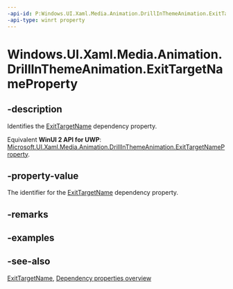 ```yaml
---
-api-id: P:Windows.UI.Xaml.Media.Animation.DrillInThemeAnimation.ExitTargetNameProperty
-api-type: winrt property
---
```


<!-- Property syntax
public Windows.UI.Xaml.DependencyProperty ExitTargetNameProperty { get; }
-->

# Windows.UI.Xaml.Media.Animation.DrillInThemeAnimation.ExitTargetNameProperty

## -description
Identifies the [ExitTargetName](drillinthemeanimation_exittargetname.md) dependency property.

Equivalent **WinUI 2 API for UWP**: [Microsoft.UI.Xaml.Media.Animation.DrillInThemeAnimation.ExitTargetNameProperty](/windows/winui/api/microsoft.ui.xaml.media.animation.drillinthemeanimation.exittargetnameproperty).

## -property-value
The identifier for the [ExitTargetName](drillinthemeanimation_exittargetname.md) dependency property.

## -remarks

## -examples

## -see-also
[ExitTargetName](drillinthemeanimation_exittargetname.md), [Dependency properties overview](/windows/uwp/xaml-platform/dependency-properties-overview)
